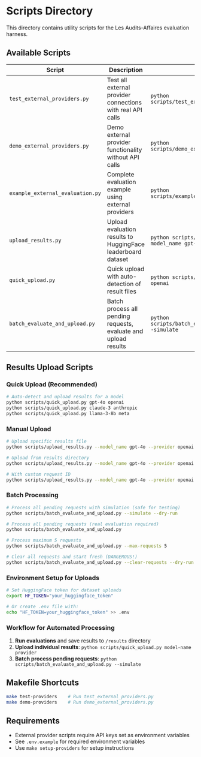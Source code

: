 # Scripts Directory

This directory contains utility scripts for the Les Audits-Affaires evaluation harness.

## Available Scripts

| Script | Description | Usage |
|--------|-------------|--------|
| `test_external_providers.py` | Test all external provider connections with real API calls | `python scripts/test_external_providers.py` |
| `demo_external_providers.py` | Demo external provider functionality without API calls | `python scripts/demo_external_providers.py` |
| `example_external_evaluation.py` | Complete evaluation example using external providers | `python scripts/example_external_evaluation.py` |
| `upload_results.py` | Upload evaluation results to HuggingFace leaderboard dataset | `python scripts/upload_results.py --model_name gpt-4o --provider openai` |
| `quick_upload.py` | Quick upload with auto-detection of result files | `python scripts/quick_upload.py gpt-4o openai` |
| `batch_evaluate_and_upload.py` | Batch process all pending requests, evaluate and upload results | `python scripts/batch_evaluate_and_upload.py --simulate` |

## Results Upload Scripts

### Quick Upload (Recommended)
```bash
# Auto-detect and upload results for a model
python scripts/quick_upload.py gpt-4o openai
python scripts/quick_upload.py claude-3 anthropic
python scripts/quick_upload.py llama-3-8b meta
```

### Manual Upload
```bash
# Upload specific results file
python scripts/upload_results.py --model_name gpt-4o --provider openai --results_file results_openai_gpt-4o.json

# Upload from results directory
python scripts/upload_results.py --model_name gpt-4o --provider openai --results_dir results/gpt_4o/

# With custom request ID
python scripts/upload_results.py --model_name gpt-4o --provider openai --request_id req_abc123
```

### Batch Processing
```bash
# Process all pending requests with simulation (safe for testing)
python scripts/batch_evaluate_and_upload.py --simulate --dry-run

# Process all pending requests (real evaluation required)
python scripts/batch_evaluate_and_upload.py

# Process maximum 5 requests
python scripts/batch_evaluate_and_upload.py --max-requests 5

# Clear all requests and start fresh (DANGEROUS!)
python scripts/batch_evaluate_and_upload.py --clear-requests --dry-run
```

### Environment Setup for Uploads
```bash
# Set HuggingFace token for dataset uploads
export HF_TOKEN="your_huggingface_token"

# Or create .env file with:
echo "HF_TOKEN=your_huggingface_token" >> .env
```

### Workflow for Automated Processing

1. **Run evaluations** and save results to `/results` directory
2. **Upload individual results**: `python scripts/quick_upload.py model-name provider`
3. **Batch process pending requests**: `python scripts/batch_evaluate_and_upload.py --simulate`

## Makefile Shortcuts

```bash
make test-providers    # Run test_external_providers.py
make demo-providers    # Run demo_external_providers.py
```

## Requirements

- External provider scripts require API keys set as environment variables
- See `.env.example` for required environment variables
- Use `make setup-providers` for setup instructions 